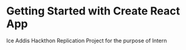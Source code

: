# Getting Started with Create React App
Ice Addis Hackthon Replication Project for the purpose of Intern 
